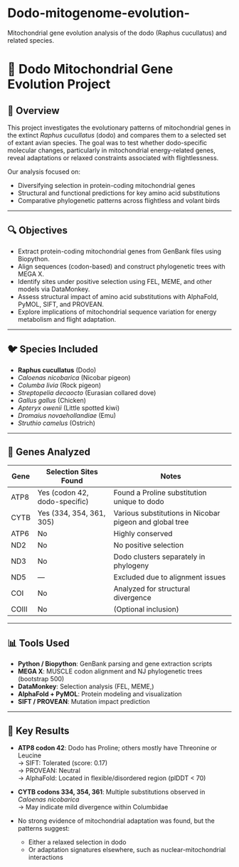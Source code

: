 # Dodo-mitogenome-evolution-
Mitochondrial gene evolution analysis of the dodo (Raphus cucullatus) and related species.
# 🧬 Dodo Mitochondrial Gene Evolution Project

## 📌 Overview

This project investigates the evolutionary patterns of mitochondrial genes in the extinct *Raphus cucullatus* (dodo) and compares them to a selected set of extant avian species. The goal was to test whether dodo-specific molecular changes, particularly in mitochondrial energy-related genes, reveal adaptations or relaxed constraints associated with flightlessness.

Our analysis focused on:
- Diversifying selection in protein-coding mitochondrial genes
- Structural and functional predictions for key amino acid substitutions
- Comparative phylogenetic patterns across flightless and volant birds

---

## 🔍 Objectives

- Extract protein-coding mitochondrial genes from GenBank files using Biopython.
- Align sequences (codon-based) and construct phylogenetic trees with MEGA X.
- Identify sites under positive selection using FEL, MEME, and other models via DataMonkey.
- Assess structural impact of amino acid substitutions with AlphaFold, PyMOL, SIFT, and PROVEAN.
- Explore implications of mitochondrial sequence variation for energy metabolism and flight adaptation.

---

## 🐦 Species Included

- **Raphus cucullatus** (Dodo)
- *Caloenas nicobarica* (Nicobar pigeon)
- *Columba livia* (Rock pigeon)
- *Streptopelia decaocto* (Eurasian collared dove)
- *Gallus gallus* (Chicken)
- *Apteryx owenii* (Little spotted kiwi)
- *Dromaius novaehollandiae* (Emu)
- *Struthio camelus* (Ostrich)

---

## 🧪 Genes Analyzed

| Gene   | Selection Sites Found | Notes |
|--------|------------------------|-------|
| ATP8   | Yes (codon 42, dodo-specific) | Found a Proline substitution unique to dodo |
| CYTB   | Yes (334, 354, 361, 305) | Various substitutions in Nicobar pigeon and global tree |
| ATP6   | No | Highly conserved |
| ND2    | No | No positive selection |
| ND3    | No | Dodo clusters separately in phylogeny |
| ND5    | — | Excluded due to alignment issues |
| COI    | No | Analyzed for structural divergence |
| COIII   | No | (Optional inclusion) |

---

## 📊 Tools Used

- **Python / Biopython**: GenBank parsing and gene extraction scripts
- **MEGA X**: MUSCLE codon alignment and NJ phylogenetic trees (bootstrap 500)
- **DataMonkey**: Selection analysis (FEL, MEME,)
- **AlphaFold + PyMOL**: Protein modeling and visualization
- **SIFT / PROVEAN**: Mutation impact prediction

---

## 🧬 Key Results

- **ATP8 codon 42**: Dodo has Proline; others mostly have Threonine or Leucine  
  → SIFT: Tolerated (score: 0.17)  
  → PROVEAN: Neutral  
  → AlphaFold: Located in flexible/disordered region (plDDT < 70)

- **CYTB codons 334, 354, 361**: Multiple substitutions observed in *Caloenas nicobarica*  
  → May indicate mild divergence within Columbidae

- No strong evidence of mitochondrial adaptation was found, but the patterns suggest:
  - Either a relaxed selection in dodo
  - Or adaptation signatures elsewhere, such as nuclear-mitochondrial interactions
